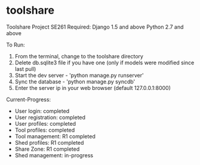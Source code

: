 toolshare
=========

Toolshare Project SE261
Required:
Django 1.5 and above
Python 2.7 and above

To Run:

1. From the terminal, change to the toolshare directory
2. Delete db.sqlite3 file if you have one (only if models were modified since last pull)
2. Start the dev server - 'python manage.py runserver'
3. Sync the database - 'python manage.py syncdb'
4. Enter the server ip in your web browser (default 127.0.0.1:8000) 

Current-Progress:
- User login: completed
- User registration: completed
- User profiles: completed
- Tool profiles: completed
- Tool management: R1 completed
- Shed profiles: R1 completed
- Share Zone: R1 completed 
- Shed management: in-progress
